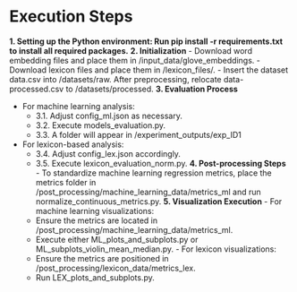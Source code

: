 
# Execution Steps
**1.	Setting up the Python environment: Run pip install -r requirements.txt to install all required packages.**
**2.	Initialization**
      - Download word embedding files and place them in /input_data/glove_embeddings.
      - Download lexicon files and place them in /lexicon_files/.
      - Insert the dataset data.csv into /datasets/raw. After preprocessing, relocate data-processed.csv to /datasets/processed.
**3. Evaluation Process**
   - For machine learning analysis:
     - 3.1.	Adjust config_ml.json as necessary.
     - 3.2.	Execute models_evaluation.py.
     - 3.3.	A folder will appear in /experiment_outputs/exp_ID1
   - For lexicon-based analysis:
     - 3.4.	Adjust config_lex.json accordingly.
     - 3.5.	Execute lexicon_evaluation_norm.py.
**4.	Post-processing Steps**
    - To standardize machine learning regression metrics, place the metrics folder in
   /post_processing/machine_learning_data/metrics_ml and run normalize_continuous_metrics.py.
**5.	Visualization Execution**
    - For machine learning visualizations:
      - Ensure the metrics are located in /post_processing/machine_learning_data/metrics_ml.
      - Execute either ML_plots_and_subplots.py or ML_subplots_violin_mean_median.py.
    - For lexicon visualizations:
      - Ensure the metrics are positioned in /post_processing/lexicon_data/metrics_lex.
      - Run LEX_plots_and_subplots.py.
